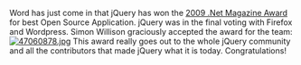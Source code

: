 Word has just come in that jQuery has won the [2009 .Net Magazine
Award](http://www.thenetawards.com/) for best Open Source Application.
jQuery was in the final voting with Firefox and Wordpress. Simon
Willison graciously accepted the award for the team:
[![47060878.jpg](http://blog.jquery.com/wp-content/uploads/2009/12/47060878.jpg)](http://twitpic.com/s0oem "Share photos on twitter with Twitpic")
This award really goes out to the whole jQuery community and all the
contributors that made jQuery what it is today. Congratulations!
